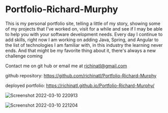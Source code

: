 # Portfolio-Richard-Murphy

This is my personal portfolio site, telling a little of my story, showing some of my projects that I've worked on, visit for a while and see if I may be able to help you with your software development needs. Every day I continue to add skills, right now I am working on adding Java, Spring, and Angular to the list of technologies I am familiar with, in this industry the learning never ends. And that might be my favorite thing about it, there's always a new challenge coming

Contact me on git hub or email me at richinatl@gmail.com

github repository: https://github.com/richinatl/Portfolio-Richard-Murphy

deployed portfolio: https://richinatl.github.io/Portfolio-Richard-Murphy/

![Screenshot 2022-03-10 220913](https://user-images.githubusercontent.com/95508564/157795325-9e066328-74c1-47f3-80ec-e508ee3a7401.png)

![Screenshot 2022-03-10 221204](https://user-images.githubusercontent.com/95508564/157795343-29500baa-0fe4-4193-9836-b598a843c113.png)


